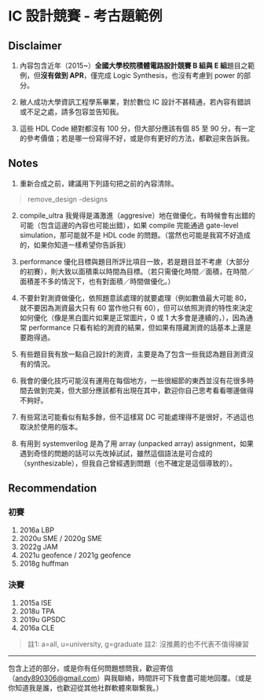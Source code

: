 # IC 設計競賽 - 考古題範例

## Disclaimer

1. 內容包含近年（2015~）**全國大學校院積體電路設計競賽 B 組與 E 組**題目之範例，但**沒有做到 APR**，僅完成 Logic Synthesis，也沒有考慮到 power 的部分。

2. 敝人成功大學資訊工程學系畢業，對於數位 IC 設計不甚精通，若內容有錯誤或不足之處，請多包容並告知我。

3. 這些 HDL Code 絕對都沒有 100 分，但大部分應該有個 85 至 90 分，有一定的參考價值；若是哪一份寫得不好，或是你有更好的方法，都歡迎來告訴我。

## Notes

1. 重新合成之前，建議用下列語句把之前的內容清除。

> remove_design -designs

2. compile_ultra 我覺得是滿激進（aggresive）地在做優化，有時候會有出錯的可能（包含這邊的內容也可能出錯），如果 compile 完能通過 gate-level simulation，那可能就不是 HDL code 的問題。（當然也可能是我寫不好造成的，如果你知道一樣希望你告訴我）

3. performance 優化目標與題目所評比項目一致，若是題目並不考慮（大部分的初賽），則大致以面積乘以時間為目標。（若只需優化時間／面積，在時間／面積差不多的情況下，也有對面積／時間做優化。）

4. 不要針對測資做優化，依照題意該處理的就要處理（例如數值最大可能 80，就不要因為測資最大只有 60 當作他只有 60），但可以依照測資的特性來決定如何優化（像是黑白圖片如果是正常圖片，0 或 1 大多會是連續的，），因為通常 performance 只看有給的測資的結果，但如果有隱藏測資的話基本上還是要跑得過。

5. 有些題目我有放一點自己設計的測資，主要是為了包含一些我認為題目測資沒有的情況。

6. 我會的優化技巧可能沒有運用在每個地方，一些很細節的東西並沒有花很多時間去做到完美，但大部分應該都有出現在其中，歡迎你自己思考看看哪邊做得不夠好。

7. 有些寫法可能看似有點多餘，但不這樣寫 DC 可能處理得不是很好，不過這也取決於使用的版本。

8. 有用到 systemverilog 是為了用 array (unpacked array) assignment，如果遇到奇怪的問題的話可以先改掉試試，雖然這個語法是可合成的（synthesizable），但我自己曾經遇到問題（也不確定是這個導致的）。

## Recommendation

### 初賽

1. 2016a LBP
2. 2020u SME / 2020g SME
3. 2022g JAM
4. 2021u geofence / 2021g geofence
5. 2018g huffman

### 決賽

1. 2015a ISE
2. 2018u TPA
3. 2019u GPSDC
4. 2016a CLE

> 註1: a=all, u=university, g=graduate
> 註2: 沒推薦的也不代表不值得練習

---

包含上述的部分，或是你有任何問題想問我，歡迎寄信（<andy890306@gmail.com>）與我聯絡，時間許可下我會盡可能地回覆。（或是你知道我是誰，也歡迎從其他社群軟體來聯繫我。）
